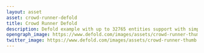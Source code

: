 ```yaml
---
layout: asset
asset: crowd-runner-defold
title: Crowd Runner Defold
description: Defold example with up to 32765 entities support with simple physics
opengraph_image: https://www.defold.com/images/assets/crowd-runner-thumb.jpg
twitter_image: https://www.defold.com/images/assets/crowd-runner-thumb.jpg
---
```


